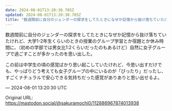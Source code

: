 ```yaml
---
date: 2024-08-01T13:20:30.705Z
updated: 2024-08-01T13:20:30.705Z
title: "数週間前に自分のジェンダーの探求をしてたときになぜか記憶から抜け落ちていたけれど[...]"
---
```


<p>数週間前に自分のジェンダーの探求をしてたときになぜか記憶から抜け落ちていたけれど、大学1-2年生くらいのときの授業のグループ学習とか宿題とか休み時間に、（初めの学部では男女比1:2くらいだったのもあるけど）自然に女子グループで過ごすことが多かったのを思い出した。</p><p>この前は中学生の頃の感覚ばかり思い起こしていたけれど、今思い出すだけでも、やっぱりどう考えても女子グループの中にいるのが「ぴったり」だったし、すごくナチュラルで安心できる気持ちだった感覚がありありと思い出せるよ。</p>

&mdash; 2024-08-01 13:20:30 UTC

Original URL: https://mastodon.social/@sakuramochi0/112886967874013938

